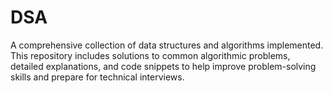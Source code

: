 # DSA
A comprehensive collection of data structures and algorithms implemented. This repository includes solutions to common algorithmic problems, detailed explanations, and code snippets to help improve problem-solving skills and prepare for technical interviews.
